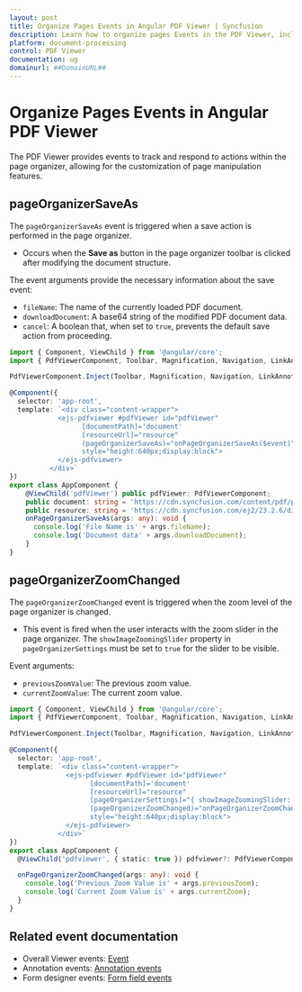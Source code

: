 ```yaml
---
layout: post
title: Organize Pages Events in Angular PDF Viewer | Syncfusion
description: Learn how to organize pages Events in the PDF Viewer, including rotating, rearranging, inserting, deleting, and copying pages on mobile devices.
platform: document-processing
control: PDF Viewer
documentation: ug
domainurl: ##DomainURL##
---
```


# Organize Pages Events in Angular PDF Viewer

The PDF Viewer provides events to track and respond to actions within the page organizer, allowing for the customization of page manipulation features.

## pageOrganizerSaveAs

The `pageOrganizerSaveAs` event is triggered when a save action is performed in the page organizer.

-  Occurs when the **Save as** button in the page organizer toolbar is clicked after modifying the document structure.

The event arguments provide the necessary information about the save event:

- `fileName`: The name of the currently loaded PDF document.
- `downloadDocument`: A base64 string of the modified PDF document data.
- `cancel`: A boolean that, when set to `true`, prevents the default save action from proceeding.

```typescript
import { Component, ViewChild } from '@angular/core';
import { PdfViewerComponent, Toolbar, Magnification, Navigation, LinkAnnotation, ThumbnailView, BookmarkView, TextSelection, Annotation, FormDesigner, FormFields, PageOrganizer } from '@syncfusion/ej2-angular-pdfviewer';

PdfViewerComponent.Inject(Toolbar, Magnification, Navigation, LinkAnnotation, ThumbnailView, BookmarkView, TextSelection, Annotation, FormDesigner, FormFields, PageOrganizer);

@Component({
  selector: 'app-root',
  template: `<div class="content-wrapper">
            <ejs-pdfviewer #pdfViewer id="pdfViewer"
                  [documentPath]='document'
                  [resourceUrl]="resource"
                  (pageOrganizerSaveAs)="onPageOrganizerSaveAs($event)">
                  style="height:640px;display:block">
            </ejs-pdfviewer>
          </div>`
})
export class AppComponent {
    @ViewChild('pdfViewer') public pdfViewer: PdfViewerComponent;
    public document: string = 'https://cdn.syncfusion.com/content/pdf/pdf-succinctly.pdf';
    public resource: string = 'https://cdn.syncfusion.com/ej2/23.2.6/dist/ej2-pdfviewer-lib';
    onPageOrganizerSaveAs(args: any): void {
      console.log('File Name is' + args.fileName);
      console.log('Document data' + args.downloadDocument);
    }
}
```

## pageOrganizerZoomChanged

The `pageOrganizerZoomChanged` event is triggered when the zoom level of the page organizer is changed.

-  This event is fired when the user interacts with the zoom slider in the page organizer. The `showImageZoomingSlider` property in `pageOrganizerSettings` must be set to `true` for the slider to be visible.


Event arguments:

- `previousZoomValue`: The previous zoom value.
- `currentZoomValue`: The current zoom value.

```typescript
import { Component, ViewChild } from '@angular/core';
import { PdfViewerComponent, Toolbar, Magnification, Navigation, LinkAnnotation, ThumbnailView, BookmarkView, TextSelection, Annotation, FormDesigner, FormFields, PageOrganizer } from '@syncfusion/ej2-angular-pdfviewer';

PdfViewerComponent.Inject(Toolbar, Magnification, Navigation, LinkAnnotation, ThumbnailView, BookmarkView, TextSelection, Annotation, FormDesigner, FormFields, PageOrganizer);

@Component({
  selector: 'app-root',
  template: `<div class="content-wrapper">
              <ejs-pdfviewer #pdfViewer id="pdfViewer"
                    [documentPath]='document'
                    [resourceUrl]="resource"
                    [pageOrganizerSettings]="{ showImageZoomingSlider: true }"
                    (pageOrganizerZoomChanged)="onPageOrganizerZoomChanged($event)">
                    style="height:640px;display:block">
              </ejs-pdfviewer>
            </div>`
})
export class AppComponent {
  @ViewChild('pdfviewer', { static: true }) pdfviewer?: PdfViewerComponent;

  onPageOrganizerZoomChanged(args: any): void {
    console.log('Previous Zoom Value is' + args.previousZoom);
    console.log('Current Zoom Value is' + args.currentZoom);
  }
}
```

## Related event documentation

- Overall Viewer events: [Event](../event)
- Annotation events: [Annotation events](../annotation/annotation-event)
- Form designer events: [Form field events](../form-designer/form-field-events)
